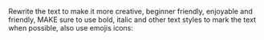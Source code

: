 Rewrite the text to make it more creative, beginner friendly, enjoyable and friendly, MAKE sure to use bold, italic and other text styles to mark the text when possible, also use emojis icons:

